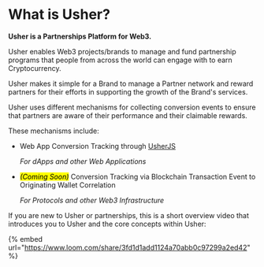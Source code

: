 # What is Usher?

**Usher is a Partnerships Platform for Web3.**

Usher enables Web3 projects/brands to manage and fund partnership programs that people from across the world can engage with to earn Cryptocurrency.

Usher makes it simple for a Brand to manage a Partner network and reward partners for their efforts in supporting the growth of the Brand's services.

Usher uses different mechanisms for collecting conversion events to ensure that partners are aware of their performance and their claimable rewards.

These mechanisms include:

*   Web App Conversion Tracking through [UsherJS](../conversion-tracking-with-satellite/what-is-usher-satellite.md)

    _For dApps and other Web Applications_
*   _<mark style="background-color:yellow;">(Coming Soon)</mark>_ Conversion Tracking via Blockchain Transaction Event to Originating Wallet Correlation

    _For Protocols and other Web3 Infrastructure_

If you are new to Usher or partnerships, this is a short overview video that introduces you to Usher and the core concepts within Usher:

{% embed url="https://www.loom.com/share/3fd1d1add1124a70abb0c97299a2ed42" %}
